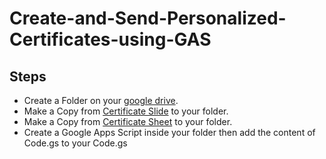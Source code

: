 # Create-and-Send-Personalized-Certificates-using-GAS


## Steps
* Create a Folder on your [google drive](https://drive.google.com/drive).
* Make a Copy from [Certificate Slide](https://docs.google.com/presentation/d/1u_7EtmmmZ_cdGHno2PrAme4AjWa40Cm8rcHgDo1PIpo/edit?usp=sharing) to your folder.
* Make a Copy from [Certificate Sheet](https://docs.google.com/spreadsheets/d/1VY3_SsdomBnLhfQ2NR-aiVRbyi41yuF64l7UQZaSgZo/edit?usp=sharing) to your folder.
* Create a Google Apps Script inside your folder then add the content of Code.gs to your Code.gs
